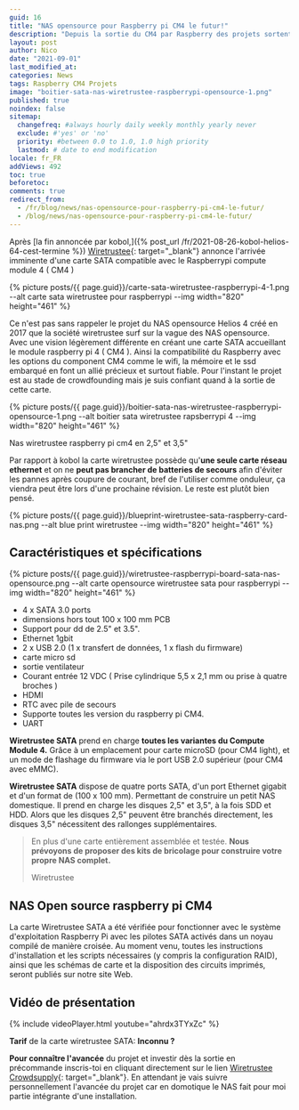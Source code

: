 ```yaml
---
guid: 16
title: "NAS opensource pour Raspberry pi CM4 le futur!"
description: "Depuis la sortie du CM4 par Raspberry des projets sortent de terre à foison, ici découverte d'un NAS opensource"
layout: post
author: Nico
date: "2021-09-01"
last_modified_at:
categories: News
tags: Raspberry CM4 Projets
image: "boitier-sata-nas-wiretrustee-raspberrypi-opensource-1.png"
published: true
noindex: false
sitemap:
  changefreq: #always hourly daily weekly monthly yearly never
  exclude: #'yes' or 'no'
  priority: #between 0.0 to 1.0, 1.0 high priority
  lastmod: # date to end modification
locale: fr_FR
addViews: 492
toc: true
beforetoc:
comments: true
redirect_from:
  - /fr/blog/news/nas-opensource-pour-raspberry-pi-cm4-le-futur/
  - /blog/news/nas-opensource-pour-raspberry-pi-cm4-le-futur/
---
```

Après [la fin annoncée par kobol,]({% post_url /fr/2021-08-26-kobol-helios-64-cest-termine %}) [Wiretrustee](https://wiretrustee.com/){: target="_blank"} annonce l'arrivée imminente d'une carte SATA compatible avec le Raspberrypi compute module 4 ( CM4 )

{% picture posts/{{ page.guid}}/carte-sata-wiretrustee-raspberrypi-4-1.png --alt carte sata wiretrustee pour raspberrypi --img width="820" height="461" %}

Ce n'est pas sans rappeler le projet du NAS opensource Helios 4 créé en 2017 que la société wiretrustee surf sur la vague des NAS opensource. Avec une vision légèrement différente en créant une carte SATA accueillant le module raspberry pi 4 ( CM4 ). Ainsi la compatibilité du Raspberry avec les options du component CM4 comme le wifi, la mémoire et le ssd embarqué en font un allié précieux et surtout fiable. Pour l'instant le projet est au stade de crowdfounding mais je suis confiant quand à la sortie de cette carte.

{% picture posts/{{ page.guid}}/boitier-sata-nas-wiretrustee-raspberrypi-opensource-1.png --alt boitier sata wiretrustee rapsberrypi 4 --img width="820" height="461" %}

Nas wiretrustee raspberry pi cm4 en 2,5" et 3,5"

Par rapport à kobol la carte wiretrustee possède qu'**une seule carte réseau ethernet** et on ne **peut pas brancher de batteries de secours** afin d'éviter les pannes après coupure de courant, bref de l'utiliser comme onduleur, ça viendra peut être lors d'une prochaine révision. Le reste est plutôt bien pensé.

{% picture posts/{{ page.guid}}/blueprint-wiretrustee-sata-raspberry-card-nas.png --alt blue print wiretrustee --img width="820" height="461" %}

## Caractéristiques et spécifications

{% picture posts/{{ page.guid}}/wiretrustee-raspberrypi-board-sata-nas-opensource.png --alt carte opensource wiretrustee sata pour raspberrypi --img width="820" height="461" %}

- 4 x SATA 3.0 ports
- dimensions hors tout 100 x 100 mm PCB
- Support pour dd de 2.5" et 3.5".
- Ethernet 1gbit
- 2 x USB 2.0 (1 x transfert de données, 1 x flash du firmware)
- carte micro sd
- sortie ventilateur
- Courant entrée 12 VDC ( Prise cylindrique 5,5 x 2,1 mm ou prise à quatre broches )
- HDMI
- RTC avec pile de secours
- Supporte toutes les version du raspberry pi CM4.
- UART

**Wiretrustee SATA** prend en charge **toutes les variantes du Compute Module 4.** Grâce à un emplacement pour carte microSD (pour CM4 light), et un mode de flashage du firmware via le port USB 2.0 supérieur (pour CM4 avec eMMC).

**Wiretrustee SATA** dispose de quatre ports SATA, d'un port Ethernet gigabit et d'un format de (100 x 100 mm). Permettant de construire un petit NAS domestique. Il prend en charge les disques 2,5" et 3,5", à la fois SDD et HDD. Alors que les disques 2,5" peuvent être branchés directement, les disques 3,5" nécessitent des rallonges supplémentaires.

> En plus d'une carte entièrement assemblée et testée. **Nous prévoyons de proposer des kits de bricolage pour construire votre propre NAS complet.**
>
> Wiretrustee

## NAS Open source raspberry pi CM4

La carte Wiretrustee SATA a été vérifiée pour fonctionner avec le système d'exploitation Raspberry Pi avec les pilotes SATA activés dans un noyau compilé de manière croisée. Au moment venu, toutes les instructions d'installation et les scripts nécessaires (y compris la configuration RAID), ainsi que les schémas de carte et la disposition des circuits imprimés, seront publiés sur notre site Web.

## Vidéo de présentation

{% include videoPlayer.html youtube="ahrdx3TYxZc" %}

**Tarif** de la carte wiretrustee SATA: **Inconnu ?**

**Pour connaître l'avancée** du projet et investir dès la sortie en précommande inscris-toi en cliquant directement sur le lien [Wiretrustee Crowdsupply](https://www.crowdsupply.com/wiretrustee/wiretrustee-sata){: target="_blank"}. En attendant je vais suivre personnellement l'avancée du projet car en domotique le NAS fait pour moi partie intégrante d'une installation.
